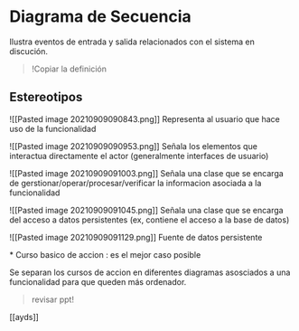 # Diagrama de Secuencia

Ilustra eventos de entrada y salida relacionados con el sistema en discución.

> !Copiar la definición

## Estereotipos

![[Pasted image 20210909090843.png]]
Representa al usuario que hace uso de la funcionalidad

![[Pasted image 20210909090953.png]]
Señala los elementos que interactua directamente el actor (generalmente interfaces de usuario)

![[Pasted image 20210909091003.png]]
Señala una clase que se encarga de gerstionar/operar/procesar/verificar la informacion asociada a la funcionalidad

![[Pasted image 20210909091045.png]]
Señala una clase que se encarga del acceso a datos persistentes (ex, contiene el acceso a la base de datos)

![[Pasted image 20210909091129.png]]
Fuente de datos persistente

\* Curso basico de accion : es el mejor caso posible

Se separan los cursos de accion en diferentes diagramas asosciados a una funcionalidad para que queden más ordenador.

> revisar ppt! 

[[ayds]]
